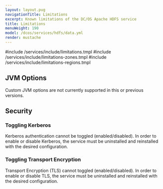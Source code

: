 ```yaml
---
layout: layout.pug
navigationTitle: Limitations
excerpt: Known limitations of the DC/OS Apache HDFS service
title: Limitations
menuWeight: 190
model: /dcos/services/hdfs/data.yml
render: mustache
---
```


#include /services/include/limitations.tmpl
#include /services/include/limitations-zones.tmpl
#include /services/include/limitations-regions.tmpl

## JVM Options

Custom JVM options are not currently supported in this or previous versions.

## Security

### Toggling Kerberos

Kerberos authentication cannot be toggled (enabled/disabled). In order to enable or disable Kerberos, the service must be uninstalled and reinstalled with the desired configuration.

### Toggling Transport Encryption

Transport Encryption (TLS) cannot toggled (enabled/disabled). In order to enable or disable TLS, the service must be uninstalled and reinstalled with the desired configuration.
